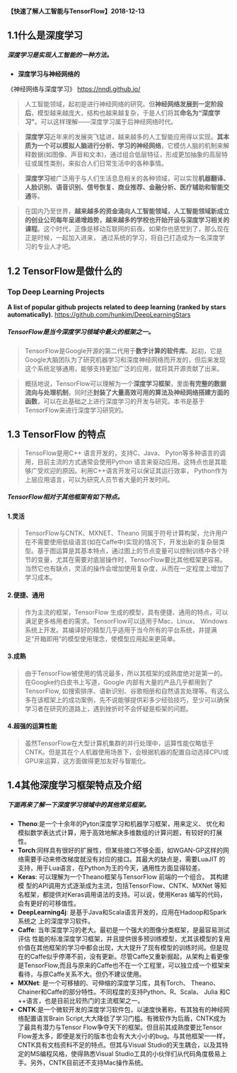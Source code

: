 **【快速了解人工智能与TensorFlow】2018-12-13**

## 1.1什么是深度学习

##### 深度学习是实现人工智能的一种方法。

- **深度学习与神经网络的**

《神经网络与深度学习》 https://nndl.github.io/
> 人工智能领域，起初是进行神经网络的研究。但**神经网络发展到一定阶段后**，模型越来越庞大，结构也越来越复杂，于是人们将其**命名为“深度学习”**。可以这样理解——深度学习属于后神经网络时代。

> **深度学习**近年来的发展突飞猛进，越来越多的人工智能应用得以实现。**其本质为一个可以模拟人脑进行分析、学习的神经网络**，它模仿人脑的机制来解释数据(如图像、声音和文本)，通过组合低层特征，形成更加抽象的高层特征或属性类别，来拟合人们日常生活中的各种事情。

> **深度学习**被广泛用于与人们生活息息相关的各种领域，可以实现**机器翻译、人脸识别、语音识别、信号恢复、商业推荐、金融分析、医疗辅助和智能交通**等。

> 在国内乃至世界，**越来越多的资金涌向人工智能领域，人工智能领域新成立的创业公司每年呈递增趋势，越来越多的学校也开始开设与深度学习相关的课程**。这个时代，正像是移动互联网的前夜。如果你也感觉到了，那么现在正是时候，一起加入进来， 通过系统的学习，将自己打造成为一名深度学习的专业人才吧。

## 1.2 TensorFlow是做什么的
### Top Deep Learning Projects
**A list of popular github projects related to deep learning (ranked by stars automatically).**   https://github.com/hunkim/DeepLearningStars
##### TensorFlow是当今深度学习领域中最火的框架之一。
>    TensorFlow是Google开源的第二代用于**数字计算的软件库**。起初，它是Google大脑团队为了研究机器学习和深度神经网络而开发的，但后来发现这个系统足够通用，能够支持更加广泛的应用，就将其开源贡献了出来。

>  概括地说，TensorFlow可以理解为一个**深度学习框架**，里面**有完整的数据流向与处理机制**，同时还**封装了大量高效可用的算法及神经网络搭建方面的函数**，可以在此基础之上进行深度学习的开发与研究。本书是基于TensorFlow来进行深度学习研究的。

## 1.3 TensorFlow 的特点

> TensoFlow是用C++ 语言开发的，支持C、Java、 Pyton等多种语言的调用，目前主流的方式通常会使用Python 语言来驱动应用。这特点也是其能够广受欢迎的原因。利用C++语言开发可以保证其运行效率， Python作为上层应用语言，可以为研究人员节省大量的开发时间。

##### TensorFlow相对于其他框架有如下特点。
#### 1.灵活
> TensorFlow与CNTK、MXNET、Theano 同属于符号计算构架，允许用户在不需要使用低级语言(如在Caffe中)实现的情况下，开发出新的复杂层类型。基于图运算是其基本特点，通过图上的节点变量可以控制训练中各个环节的变量，尤其在需要对底层操作时，TensorFlow要比其他框架更容易。当然它也有缺点，灵活的操作会增加使用复杂度，从而在一定程度上增加了学习成本。

####  2.便捷、通用
> 作为主流的框架，TensorFlow 生成的模型，具有便捷、通用的特点，可以满足更多格用者的需求。TensorFlow可以适用于Mac、Linux、 Windows 系统上开发。其编译好的精型几乎适用于当今所有的平台系统，并提满足“开箱即用”的模型使用理念，使模型应用起来更简单。

####  3.成熟
> 由于TensorFlow被使用的情况最多，所以其框架的成熟度绝对是第一的。在Googke约白皮书上写道，Google 内部有大量的产品几乎都用到了TensorFlow, 如搜索排序、语新识别、谷歌相册和自然语言处理等。有这么多在该框架上的成功案例，先不说能够提供彩多少经验技巧，至少可以确保学习者在研究的道路上，遇到挫折时不会怀疑是柜架的问题。

####   4.超强的运算性能
> 虽然TensorFlow在大型计算机集群的并行处理中，运算性能仅略低于CNTK。但是其在个人机器使用场景下，会根据机器的配置自动选择CPU或GPU来运算，这方面做得更加友好与智能化。

## 1.4其他深度学习框架特点及介绍


##### 下面再来了解一下深度学习领域中的其他常见框架。
- **Theno**:是一个十余年的Pyton深度学习和机器学习框架，用来定义、 优化和模拟数学表达式计算，用于高效地解决多维数组的计算问题，有较好的打展性。
- **Torch**:同样具有很好的扩展性，但某些接口不够全面，如WGAN-GP这样的网络需要手动来修改梯度就没有对应的接口。其最大的缺点是，需要LuaJIT 的支持，用于Lua语言，在Python为王的今天，通用性方面显得较差。
- **Keras**:  可以理解为一个Theano框架与TensorFlow 前端的一个组合。 其构建模
型的API调用方式逐渐成为主流，包括TensorFlow、CNTK、MXNet 等知名框架，都提供对Keras调用语法的支持。可以说，使用Keras 编写的代码，会有更好的可移值性。
- **DeepLearning4j**: 是基于Java和Scala语言开发的，应用在Hadoop和Spark系统之
上的深度学习软件。
- **Caffe**: 当年深度学习的老大。最初是一个强大的图像分类框架，是最容易测试评估
性能的标准深度学习框架，并且提供很多预训练模型，尤其该模型的复用价值在其他框架的学习中都会出现，大大提升了现有模型的训练时间。但是现在的Caffe似乎停滞不前，没有更新。尽管Caffe又重新掘起，从架构上看更像是TensorFlow,而且与原来的Caffe也不在一个工程里，可以独立成一个框架来看待，与原Caffe关系不大。但仍不建议使用。
- **MXNet**:  是一个可移植的、可伸缩的深度学习库，具有Torch、 Theano、 Chainer和Caffe的部分特性。不同程度的支持Python、R、Scala、 Julia 和C ++语言，也是目前比较热门的主流框架之一。
- **CNTK**:是一个微软开发的深度学习软件包，以速度快著称，有其独有的神经网络配置语言Brain Script,大大降低了学习门槛。有微软作为后盾，CNTK成为了最具有潜力与Tensor Flow争夺天下的框架。但目前其成熟度要比Tensor Flow差太多，即便是发行的版本也会有大大小小的bug。与其他框架一一样，CNTK具有文档资料不足的特点。但其与Visual Studio的天生耦合，以及其特定的MS编程风格，使得熟悉Visual Studio工具的小伙伴们从代码角度极易上手。另外，CNTK目前还不支持Mac操作系统。



